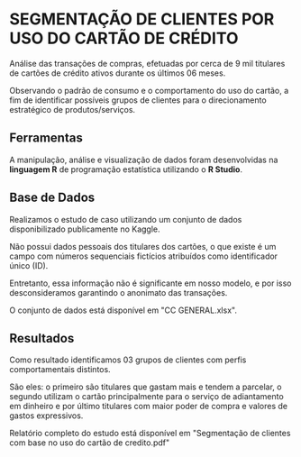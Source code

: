 # SEGMENTAÇÃO DE CLIENTES POR USO DO CARTÃO DE CRÉDITO

Análise das transações de compras, efetuadas por cerca de 9 mil titulares de cartões de crédito ativos durante os últimos 06 meses. 

Observando o padrão de consumo e o comportamento do uso do cartão, a fim de  identificar possíveis grupos de clientes para o direcionamento estratégico de produtos/serviços. 

## Ferramentas

A manipulação, análise e visualização de dados foram desenvolvidas na **linguagem R** de programação estatística utilizando o **R Studio**. 

## Base de Dados

Realizamos o estudo de caso utilizando um conjunto de dados disponibilizado publicamente no Kaggle. 

Não possui dados pessoais dos titulares dos cartões, o que existe é um campo com números sequenciais fictícios atribuídos como identificador único (ID). 

Entretanto, essa informação não é significante em nosso modelo, e por isso desconsideramos garantindo o anonimato das transações. 

O conjunto de dados está disponível em "CC GENERAL.xlsx".


## Resultados

Como resultado identificamos 03 grupos de clientes com perfis comportamentais distintos.

São eles: o primeiro são titulares que gastam mais e tendem a parcelar, o segundo utilizam o cartão principalmente para o serviço de adiantamento em dinheiro e por último titulares com maior poder de compra e valores de gastos expressivos. 

Relatório completo do estudo está disponível em "Segmentação de clientes com base no uso do cartão de credito.pdf"
